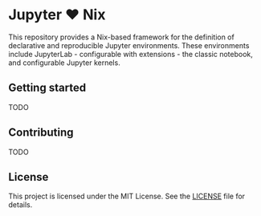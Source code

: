 # Jupyter ❤️ Nix

This repository provides a Nix-based framework for the definition of
declarative and reproducible Jupyter environments. These environments
include JupyterLab - configurable with extensions - the classic notebook,
and configurable Jupyter kernels.


## Getting started

TODO

## Contributing

TODO

## License

This project is licensed under the MIT License. See the [LICENSE](LICENSE)
file for details.
